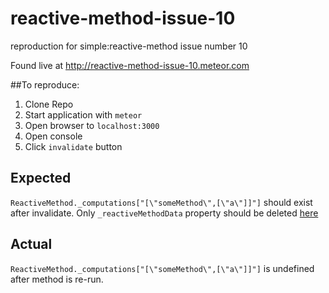 # reactive-method-issue-10
reproduction for simple:reactive-method issue number 10

Found live at http://reactive-method-issue-10.meteor.com

##To reproduce:
1. Clone Repo
2. Start application with `meteor`
3. Open browser to `localhost:3000`
4. Open console
5. Click `invalidate` button

## Expected
`ReactiveMethod._computations["[\"someMethod\",[\"a\"]]"]` should exist after invalidate. Only `_reactiveMethodData` property should be deleted [here](https://github.com/stubailo/meteor-reactive-method/blob/master/reactive-method.js#L122)

## Actual
`ReactiveMethod._computations["[\"someMethod\",[\"a\"]]"]` is undefined after method is re-run.
